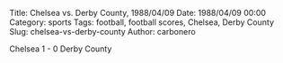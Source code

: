 Title: Chelsea vs. Derby County, 1988/04/09
Date: 1988/04/09 00:00
Category: sports
Tags: football, football scores, Chelsea, Derby County
Slug: chelsea-vs-derby-county
Author: carbonero


Chelsea 1 - 0 Derby County
